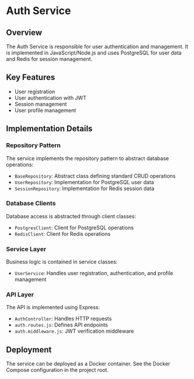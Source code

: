 # Auth Service

## Overview

The Auth Service is responsible for user authentication and management. It is implemented in JavaScript/Node.js and uses PostgreSQL for user data and Redis for session management.

## Key Features

- User registration
- User authentication with JWT
- Session management
- User profile management

## Implementation Details

### Repository Pattern

The service implements the repository pattern to abstract database operations:

- `BaseRepository`: Abstract class defining standard CRUD operations
- `UserRepository`: Implementation for PostgreSQL user data
- `SessionRepository`: Implementation for Redis session data

### Database Clients

Database access is abstracted through client classes:

- `PostgresClient`: Client for PostgreSQL operations
- `RedisClient`: Client for Redis operations

### Service Layer

Business logic is contained in service classes:

- `UserService`: Handles user registration, authentication, and profile management

### API Layer

The API is implemented using Express:

- `AuthController`: Handles HTTP requests
- `auth.routes.js`: Defines API endpoints
- `auth.middleware.js`: JWT verification middleware

## Deployment

The service can be deployed as a Docker container. See the Docker Compose configuration in the project root.